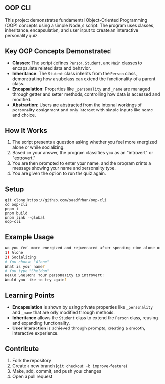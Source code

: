 ## OOP CLI

This project demonstrates fundamental Object-Oriented Programming (OOP) concepts using a simple Node.js script. The program uses classes, inheritance, encapsulation, and user input to create an interactive personality quiz.

## Key OOP Concepts Demonstrated

- **Classes**: The script defines `Person`, `Student`, and `Main` classes to encapsulate related data and behavior.
- **Inheritance**: The `Student` class inherits from the `Person` class, demonstrating how a subclass can extend the functionality of a parent class.
- **Encapsulation**: Properties like `_personality` and `_name` are managed through getter and setter methods, controlling how data is accessed and modified.
- **Abstraction**: Users are abstracted from the internal workings of personality assignment and only interact with simple inputs like name and choice.

## How It Works

1. The script presents a question asking whether you feel more energized alone or while socializing.
2. Based on your answer, the program classifies you as an "introvert" or "extrovert."
3. You are then prompted to enter your name, and the program prints a message showing your name and personality type.
4. You are given the option to run the quiz again.

## Setup

```
git clone https://github.com/saadfrhan/oop-cli
cd oop-cli
pnpm i
pnpm build
pnpm link --global
oop-cli
```

## Example Usage

```bash
Do you feel more energized and rejuvenated after spending time alone or after socializing with a group of people?
1) Alone
2) Socializing
# You choose "Alone"
What is your name?
# You type "Sheldon"
Hello Sheldon! Your personality is introvert!
Would you like to try again?
```

## Learning Points

- **Encapsulation** is shown by using private properties like `_personality` and `_name` that are only modified through methods.
- **Inheritance** allows the `Student` class to extend the `Person` class, reusing and expanding functionality.
- **User Interaction** is achieved through prompts, creating a smooth, interactive experience.

## Contribute

1. Fork the repository
2. Create a new branch (`git checkout -b improve-feature`)
3. Make, add, commit, and push your changes
4. Open a pull request
